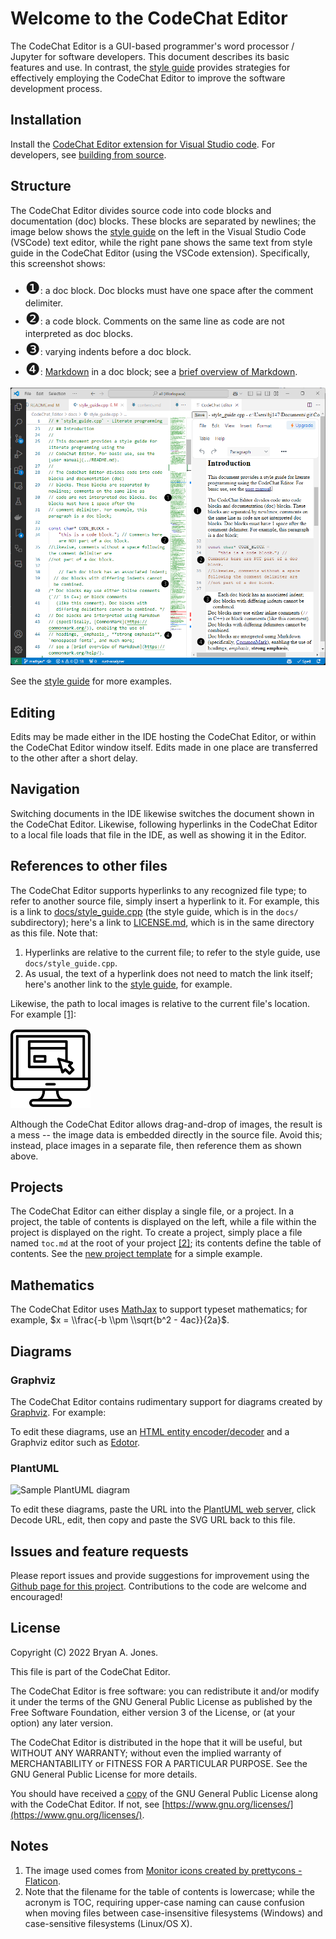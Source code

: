 # Welcome to the CodeChat Editor

The CodeChat Editor is a GUI-based programmer's word processor / Jupyter for
software developers. This document describes its basic features and use. In
contrast, the [style guide](docs/style_guide.cpp) provides strategies for
effectively employing the CodeChat Editor to improve the software development
process.

## Installation

Install the
[CodeChat Editor extension for Visual Studio code](extensions/VSCode/contents.md).
For developers, see [building from source](docs/design.md).

## Structure

The CodeChat Editor divides source code into code blocks and documentation (doc)
blocks.​ These blocks are separated by newlines; the image below shows the
[style guide](docs/style_guide.cpp) on the left in the Visual Studio Code
(VSCode) text editor, while the right pane shows the same text from style guide
in the CodeChat Editor (using the VSCode extension). Specifically, this
screenshot shows:

- <span style="font-size: 20pt;">❶</span>: a doc block. Doc blocks must have one
  space after the comment delimiter.​
- <span style="font-size: 20pt;">❷</span>: a code block. Comments on the same
  line as code are not interpreted as doc blocks.​
- <span style="font-size: 20pt;">❸</span>: varying indents before a doc block.
- <span style="font-size: 20pt;">❹</span>: [Markdown](https://commonmark.org/)
  in a doc block; see a
  [brief overview of Markdown](https://commonmark.org/help/).

![Image showing code blocks and doc blocks in Visual Studio Code](docs/code-blocks-doc-blocks.png)

See the [style guide](docs/style_guide.cpp) for more examples.

## Editing

Edits may be made either in the IDE hosting the CodeChat Editor, or within the
CodeChat Editor window itself. Edits made in one place are transferred to the
other after a short delay.

## Navigation

Switching documents in the IDE likewise switches the document shown in the
CodeChat Editor. Likewise, following hyperlinks in the CodeChat Editor to a
local file loads that file in the IDE, as well as showing it in the Editor.

## References to other files

The CodeChat Editor supports hyperlinks to any recognized file type; to refer to
another source file, simply insert a hyperlink to it. For example, this is a
link to [docs/style_guide.cpp](docs/style_guide.cpp) (the style guide, which is
in the `docs/` subdirectory); here's a link to [LICENSE.md](LICENSE.md), which
is in the same directory as this file. Note that:

1.  Hyperlinks are relative to the current file; to refer to the style guide,
    use `docs/style_guide.cpp`.
2.  As usual, the text of a hyperlink does not need to match the link itself;
    here's another link to the [style guide](style_guide.cpp), for example.

Likewise, the path to local images is relative to the current file's location.
For example [\[1\]](#notes):

![Monitor icon](docs/monitor.png)

Although the CodeChat Editor allows drag-and-drop of images, the result is a
mess -- the image data is embedded directly in the source file. Avoid this;
instead, place images in a separate file, then reference them as shown above.

## Projects

The CodeChat Editor can either display a single file, or a project. In a
project, the table of contents is displayed on the left, while a file within the
project is displayed on the right. To create a project, simply place a file
named `toc.md` at the root of your project [\[2\]](#notes); its contents define
the table of contents. See the
[new project template](https://github.com/bjones1/CodeChat_Editor/tree/main/new-project-template)
for a simple example.

## Mathematics

The CodeChat Editor uses [MathJax](https://www.mathjax.org/) to support typeset
mathematics; for example, $x = \\frac{-b \\pm \\sqrt{b^2 - 4ac}}{2a}$.

## Diagrams

### Graphviz

The CodeChat Editor contains rudimentary support for diagrams created by
[Graphviz](https://graphviz.org/). For example:

<graphviz-graph graph="digraph { one -> two }"></graphviz-graph>

To edit these diagrams, use an
[HTML entity encoder/decoder](https://mothereff.in/html-entities) and a Graphviz
editor such as [Edotor](https://edotor.net/).

### PlantUML

![Sample PlantUML diagram](https://www.plantuml.com/plantuml/svg/SoWkIImgAStDuNBAJrBGjLDmpCbCJbMmKiX8pSd9vt98pKi1IW80)

To edit these diagrams, paste the URL into the
[PlantUML web server](https://www.plantuml.com/plantuml/uml), click Decode URL,
edit, then copy and paste the SVG URL back to this file.

## Issues and feature requests

Please report issues and provide suggestions for improvement using the
[Github page for this project](https://github.com/bjones1/CodeChat_Editor).
Contributions to the code are welcome and encouraged!

## License

Copyright (C) 2022 Bryan A. Jones.

This file is part of the CodeChat Editor.

The CodeChat Editor is free software: you can redistribute it and/or modify it
under the terms of the GNU General Public License as published by the Free
Software Foundation, either version 3 of the License, or (at your option) any
later version.

The CodeChat Editor is distributed in the hope that it will be useful, but
WITHOUT ANY WARRANTY; without even the implied warranty of MERCHANTABILITY or
FITNESS FOR A PARTICULAR PURPOSE. See the GNU General Public License for more
details.

You should have received a [copy](LICENSE.html) of the GNU General Public
License along with the CodeChat Editor. If not, see
[https://www.gnu.org/licenses/](https://www.gnu.org/licenses/).

## <a id="notes"></a>Notes

1.  The image used comes from
    [Monitor icons created by prettycons - Flaticon](https://www.flaticon.com/free-icons/monitor "monitor icons").
2.  Note that the filename for the table of contents is lowercase; while the
    acronym is TOC, requiring upper-case naming can cause confusion when moving
    files between case-insensitive filesystems (Windows) and case-sensitive
    filesystems (Linux/OS X).
